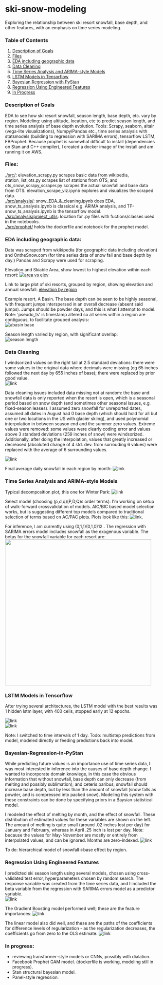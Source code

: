 # ski-snow-modeling
Exploring the relationship between ski resort snowfall, base depth, and other features, with an emphasis on time series modeling. 

### Table of Contents
1. [Description of Goals](https://github.com/chrisoyer/ski-snow-modeling/#Description-of-Goals)
1. [Files](https://github.com/chrisoyer/ski-snow-modeling/#Files)
1. [EDA including geographic data](https://github.com/chrisoyer/ski-snow-modeling/#from-eda-including-geographic-data)
1. [Data Cleaning](https://github.com/chrisoyer/ski-snow-modeling/#Data-Cleaning)
1. [Time Series Analysis and ARIMA-style Models](https://github.com/chrisoyer/ski-snow-modeling/#Time-Series-Analysis-and-ARIMA-style-Models)
1. [LSTM Models in Tensorflow](https://github.com/chrisoyer/ski-snow-modeling/#LSTM-Models-in-Tensorflow)
1. [Bayesian Regression with PyStan](https://github.com/chrisoyer/ski-snow-modeling/#Bayesian-Regression-in-PyStan)
1. [Regression Using Engineered Features](https://github.com/chrisoyer/ski-snow-modeling/#Regression-Using-Engineered-Features)
1. [In Progress](https://github.com/chrisoyer/ski-snow-modeling/#In-Progress)

### Description of Goals
EDA to see how ski resort snowfall, season length, base depth, etc. vary by region. Modeling: using altitude, location, etc to predict season length, and time series analysis of base depth evolution.
Tools: Scrapy, seaborn, altair (vega-lite visualizations), Numpy/Pandas etc., time series analysis with statsmodels (building to regression with SARIMA errors), tensorflow LSTM, FBProphet. Because prophet is somewhat difficult to install (dependencies on Stan and C++ compiler), I created a docker image of the install and am running it on AWS. 

### Files:
[./src/](./src/): elevation_scrapy.py scrapes basic data from wikipedia, station_list_ots.py scrapes list of stations from OTS, and ots_snow_scrapy_scraper.py scrapes the actual snowfall and base data from OTS. elevation_scrape_viz.ipynb explores and visualizes the scraped data.  
[./src/analysis/](./src/analysis/): snow_EDA_&_cleaning.ipynb does EDA, snow_ts_analysis.ipynb is classical e.g. ARIMA analysis, and TF-snow_ts_analysis.ipynb is the tensorflow model.  
[./src/analysis/project_utils](./src/analysis/project_utils): location for .py files with fuctions/classes used in the notebooks.  
[./src/prophet/](./src/prophet/) holds the dockerfile and notebook for the prophet model.

### EDA including geographic data:
Data was scraped from wkikipedia (for geographic data including elevation) and OntheSnow.com (for time series data of snow fall and base depth by day.) Pandas and Scrapy were used for scraping. 

Elevation and Skiable Area, show lowest to highest elevation within each resort: [![area vs elev](./resources/elevation_vs_area.png)](https://rawcdn.githack.com/chrisoyer/ski-snow-modeling/dbed27325d79cea4744d246df3ae58258a8025d4/resources/elevation_area.html "Click for interactive version")

Link to large plot of ski resorts, grouped by region, showing elevation and annual snowfall: [elevation by region](https://rawcdn.githack.com/chrisoyer/ski-snow-modeling/dbed27325d79cea4744d246df3ae58258a8025d4/resources/altitude_and_snowfall_by_region.html "Click for interactive version")

Example resort, A Basin. The base depth can be seen to be highly seasonal, with frequent jumps interspersed in an overall decrease (absent said jumps). Jumps should be powder days, and this is what I attempt to model. Note: 'pseudo_ts' is timestamp altered so all series within a region are contiguous, to facilitate grouped analysis:  
![abasin base](./resources/Abasin_viz.png)

Season length varied by region, with significant overlap:  
![season length](./resources/season_length.png)

### Data Cleaning
I windsorized values on the right tail at 2.5 standard deviations: there were some values in the original data where decimals were missing (eg 65 inches followed the next day by 655 inches of base); there were replaced by prior good value.  
![link](./resources/log_base.png)

Data cleaning issues included data missing not at random: the base and snowfall data is only reported when the resort is open, which is a seasonal period based on snow depth (and sometimes other seasonal issues, e.g. fixed-season leases). I assumed zero snowfall for unreported dates, assumed all dates in August had 0 base depth (which should hold for all but one or two locations in the US with glacier skiing), and used polynomial interpolation in between season end and the summer zero values. Extreme values were removed: some values were clearly coding error and values above 3 standard deviations (259 inches of snow) were windsorized. Additionally, after doing the interpolation, values that greatly increased or decreased (absoluted change of 4 std. dev. from surrouding 6 values) were replaced with the average of 6 surrounding values.

![link](./resources/interpolated_data.png)

Final average daily snowfall in each region by month: ![link](./resources/daily_snowfall.png)

### Time Series Analysis and ARIMA-style Models 

Typical decomposition plot, this one for Winter Park: ![link](./resources/WP_decomposition.png)

Select model (choosing (p,d,q)(P,D,Q)s order terms): I'm working on setup of walk-forward crossvalidation of models. AIC/BIC based model selection works, but is suggesting different top models compared to traditional selection of terms based on AC/PAC plots. Plots look like this:
![link](./resources/AC_PAC.png). 

For inference, I am currently using (0,1,1)(0,1,0)12 . The regression with SARIMA errors model includes snowfall as the exogenous variable. The betas for the snowfall variable for each resort are:  
<img src="./resources/snowfall_beta.png" width=480>


### LSTM Models in Tensorflow
After trying several architectures, the LSTM model with the best results was 1 hidden lstm layer, with 400 cells, stopped early at 12 epochs.  

![link](./resources/lstm_history.png)  
![link](./resources/lstm_yhat.png)

Note: I switched to time intervals of 1 day. Todo: multistep predictions from model, modeled directly or feeding predictions back into model.

### Bayesian-Regression-in-PyStan
While predicting future values is an importance use of time series data, I was most interested in inference into the causes of base depth change. I wanted to incorporate domain knowlege, in this case the obvious information that without snowfall, base depth can only decrease (from melting and possibly sublimation); and ceteris paribus, snowfall should increase base depth, but by less than the amount of snowfall (snow falls as powder, and is compressed into packed snow). Modeling this system with these constraints can be done by specifying priors in a Baysian statistical model. 

I modeled the effect of melting by month, and the effect of snowfall. These distribution of estimated values for these variables are shown on the left. The amount of melting is quite small (around .02 inches lost per day) for January and February, whereas in April .25 inch is lost per day. Note: because the values for May-November are mostly or entirely from interpolated values, and can be ignored. Months are zero-indexed. 
![link](./resources/pooled_traces.png)

To do: hierarchical model of snowfall->base effect by region.

### Regression Using Engineered Features
I predicted ski season length using several models, chosen using cross-validated test error, hyperparameters chosen by random search.
The response variable was created from the time series data, and I included the beta variable from the regression with SARIMA errors model as a predictor variable.  
![link](./resources/model_error.png)

The Gradient Boosting model performed well; these are the feature importances:
![link](./resources/feat_importance.png)

The linear model also did well, and these are the paths of the coefficients for difference levels of regularization - as the regularization decreases, the coefficients go from zero to the OLS estimate. 
![link](./resources/coef_paths.png)


### In progress: 
* reviewing transformer-style models or CNNs, possibly with dialation.  
* Facebook Prophet GAM model. (dockerfile is working, modeling still in progress).  
* Stan structural bayesian model.  
* Panel-style regression.   
